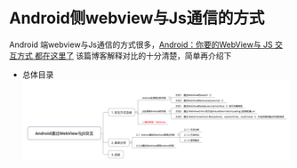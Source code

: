 # Android侧webview与Js通信的方式
  Android 端webview与Js通信的方式很多，[Android：你要的WebView与 JS 交互方式 都在这里了](https://blog.csdn.net/carson_ho/article/details/64904691)
  该篇博客解释对比的十分清楚，简单再介绍下
  * 总体目录
  ![avatar](https://github.com/15895880466/hybrid/blob/master/image/944365-29c6a46c81304f4f.png)
